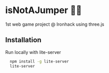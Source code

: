 
# isNotAJumper 🤸‍♀️

1st web game project @ Ironhack using three.js 

## Installation

Run locally with lite-server

```bash
  npm install -g lite-server
  lite-server
```
    